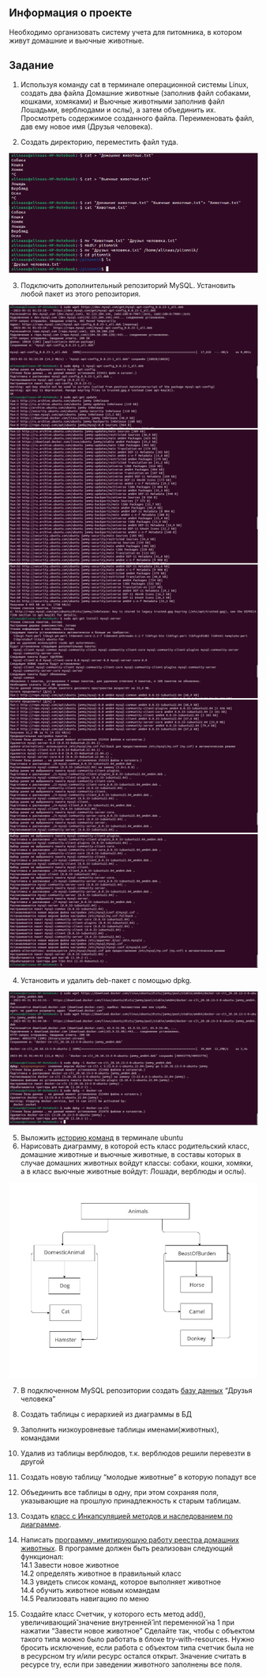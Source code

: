 ## Информация о проекте
Необходимо организовать систему учета для питомника, в котором живут
домашние и вьючные животные.

## Задание
1. Используя команду cat в терминале операционной системы Linux, создать
два файла Домашние животные (заполнив файл собаками, кошками,
хомяками) и Вьючные животными заполнив файл Лошадьми, верблюдами и
ослы), а затем объединить их. Просмотреть содержимое созданного файла.
Переименовать файл, дав ему новое имя (Друзья человека).

2. Создать директорию, переместить файл туда.

![Task1/2](https://github.com/Asalferova/Final_project/blob/Image/Image/skr2.png)

3. Подключить дополнительный репозиторий MySQL. Установить любой пакет
из этого репозитория.

![Task3/1](https://github.com/Asalferova/Final_project/blob/Image/Image/skr3.png)
![Task3/2](https://github.com/Asalferova/Final_project/blob/Image/Image/skr4.png)
![Task3/3](https://github.com/Asalferova/Final_project/blob/Image/Image/skr5.png)
![Task3/4](https://github.com/Asalferova/Final_project/blob/Image/Image/skr6.png)
![Task3/5](https://github.com/Asalferova/Final_project/blob/Image/Image/skr7.png)


4. Установить и удалить deb-пакет с помощью dpkg.

![Task4](https://github.com/Asalferova/Final_project/blob/Image/Image/skr8.png)

5. Выложить [историю команд](https://github.com/Asalferova/Final_project/tree/HistoryComands/HistoryComanf) в терминале ubuntu
6. Нарисовать диаграмму, в которой есть класс родительский класс, домашние
животные и вьючные животные, в составы которых в случае домашних
животных войдут классы: собаки, кошки, хомяки, а в класс вьючные животные
войдут: Лошади, верблюды и ослы).

![UML](https://github.com/Asalferova/Final_project/blob/1c28408ac3c8276b10f24802ee82fae46cf0eca8/AnimalDiagram.jpg)

7. В подключенном MySQL репозитории создать [базу данных](https://github.com/Asalferova/Final_project/blob/DataBase/DataBaseAnimals/Animals.sql) “Друзья
человека”

8. Создать таблицы с иерархией из диаграммы в БД

9. Заполнить низкоуровневые таблицы именами(животных), командами

10. Удалив из таблицы верблюдов, т.к. верблюдов решили перевезти в другой

11. Создать новую таблицу “молодые животные” в которую попадут все

12. Объединить все таблицы в одну, при этом сохраняя поля, указывающие на прошлую принадлежность к старым таблицам.


13. Создать [класс с Инкапсуляцией методов и наследованием по диаграмме](https://github.com/Asalferova/Final_project/blob/Program/Program/Animal.java).
14. Написать [программу, имитирующую работу реестра домашних животных](https://github.com/Asalferova/Final_project/blob/Program/Program/AnimalApp.java).
В программе должен быть реализован следующий функционал:    
	14.1 Завести новое животное    
	14.2 определять животное в правильный класс    
	14.3 увидеть список команд, которое выполняет животное    
	14.4 обучить животное новым командам    
	14.5 Реализовать навигацию по меню    
15. Создайте класс Счетчик, у которого есть метод add(), увеличивающий̆
значение внутренней̆ int переменной̆ на 1 при нажатии “Завести новое
животное” Сделайте так, чтобы с объектом такого типа можно было работать в
блоке try-with-resources. Нужно бросить исключение, если работа с объектом
типа счетчик была не в ресурсном try и/или ресурс остался открыт. Значение
считать в ресурсе try, если при заведении животного заполнены все поля.